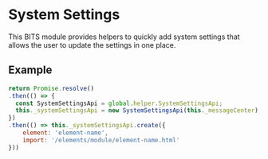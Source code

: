 System Settings
===

This BITS module provides helpers to quickly add system settings that allows the user to update the settings in one place.

## Example

``` javascript
return Promise.resolve()
.then(() => {
  const SystemSettingsApi = global.helper.SystemSettingsApi;
  this._systemSettingsApi = new SystemSettingsApi(this._messageCenter);
})
.then(() => this._systemSettingsApi.create({
    element: 'element-name',
    import: '/elements/module/element-name.html'
}))
```
